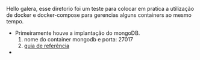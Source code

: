 Hello galera, esse diretorio foi um teste para colocar em pratica a utilização de docker e docker-compose para gerencias alguns containers ao mesmo tempo.

- Primeiramente houve a implantação do mongoDB.
  1. nome do container mongodb e porta: 27017
  2. [guia de referência](https://www.bmc.com/blogs/mongodb-docker-container/)
- 
